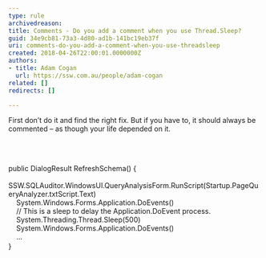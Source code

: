 ```yaml
---
type: rule
archivedreason: 
title: Comments - Do you add a comment when you use Thread.Sleep?
guid: 34e9cb81-73a3-4d80-ad1b-141bc19eb37f
uri: comments-do-you-add-a-comment-when-you-use-threadsleep
created: 2018-04-26T22:00:01.0000000Z
authors:
- title: Adam Cogan
  url: https://ssw.com.au/people/adam-cogan
related: []
redirects: []

---
```



<p class="ssw15-rteElement-P">​​​First don’t do it and find the right fix.&#160;But if you have to, it should always be commented – as though your life depended on it.​&#160;<br></p>
<br><excerpt class='endintro'></excerpt><br>
<p class="ssw15-rteElement-CodeArea">public DialogResult&#160;RefreshSchema() &#123;<br>&#160; &#160; SSW.SQLAuditor.WindowsUI.QueryAnalysisForm.RunScript(Startup.PageQueryAnalyzer.txtScript.Text)<br>&#160; &#160;&#160;System.Windows.Forms.Application.DoEvents()<br>&#160; &#160; //&#160;This is a sleep to delay the Application.DoEvent process.​<br>&#160; &#160; System.Threading.Thread.Sleep(500)<br>&#160; &#160; System.Windows.Forms.Application.DoEvents()<br>&#160; &#160; ...<br>&#125;​<span style="font-size&#58;1rem;">​</span><br></p>


